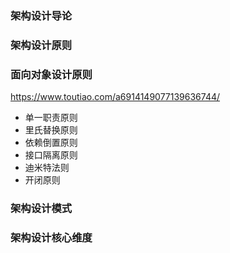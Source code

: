 ### 架构设计导论



### 架构设计原则

### 面向对象设计原则

https://www.toutiao.com/a6914149077139636744/

* 单一职责原则
* 里氏替换原则
* 依赖倒置原则
* 接口隔离原则
* 迪米特法则
* 开闭原则

### 架构设计模式



### 架构设计核心维度

